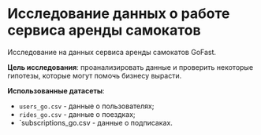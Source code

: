 # Исследование данных о работе сервиса аренды самокатов

Исследование на данных сервиса аренды самокатов GoFast. 

**Цель исследования**: проанализировать данные и проверить некоторые гипотезы, которые могут помочь бизнесу вырасти.

**Использованные датасеты**:
- `users_go.csv` - данные о пользователях;
- `rides_go.csv` - данные о поездках;
- `subscriptions_go.csv - данные о подписаках.
